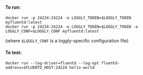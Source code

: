 #### To run:

```
docker run -p 24224:24224 -e LOGGLY_TOKEN=$LOGGLY_TOKEN myfluentd:latest
docker run -p 24224:24224 -e LOGGLY_TOKEN=$LOGGLY_TOKEN -e LOGGLY_CONF=$LOGGLY_CONF myfluentd:latest
```
(where `$LOGGLY_CONF` is a loggly-specific configuration file)

#### To test:

```
docker run --log-driver=fluentd --log-opt fluentd-address=$FLUENTD_HOST:24224 hello-world
```
